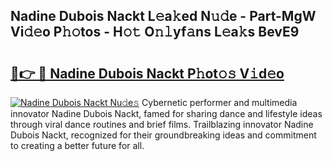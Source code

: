 ## Nadine Dubois Nackt L𝚎a𝚔ed N𝚞𝚍e - Part-MgW Vi𝚍𝚎o P𝚑𝚘tos - H𝚘𝚝 O𝚗𝚕yf𝚊ns L𝚎a𝚔s BevE9

# <h2><a href="http://kf86o0g.oniu.top/?m=Nadine+Dubois+Nackt">🔗👉 🔴 Nadine Dubois Nackt P𝚑ot𝚘𝚜 V𝚒d𝚎o</a></h2>

[![Nadine Dubois Nackt Nu𝚍e𝚜](https://i.imgur.com/0qMVB7G.gif)](http://kf86o0g.oniu.top/?m=Nadine+Dubois+Nackt)
Cybernetic performer and multimedia innovator Nadine Dubois Nackt, famed for sharing dance and lifestyle ideas through viral dance routines and brief films. Trailblazing innovator Nadine Dubois Nackt, recognized for their groundbreaking ideas and commitment to creating a better future for all.  
